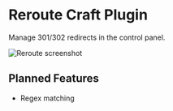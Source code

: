 # Reroute Craft Plugin

Manage 301/302 redirects in the control panel.

![Reroute screenshot](http://cl.ly/image/3m471U0O0Z10/Screen%20Shot%202013-12-10%20at%208.04.19%20AM.png)

## Planned Features

* Regex matching
